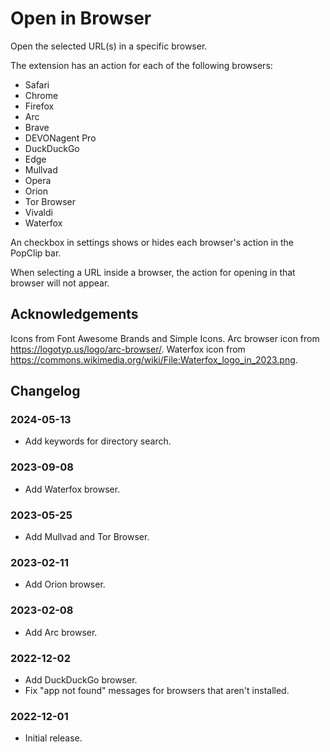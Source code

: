 # Open in Browser

Open the selected URL(s) in a specific browser.

The extension has an action for each of the following browsers:

- Safari
- Chrome
- Firefox
- Arc
- Brave
- DEVONagent Pro
- DuckDuckGo
- Edge
- Mullvad
- Opera
- Orion
- Tor Browser
- Vivaldi
- Waterfox

An checkbox in settings shows or hides each browser's action in the PopClip bar.

When selecting a URL inside a browser, the action for opening in that browser
will not appear.

## Acknowledgements

Icons from Font Awesome Brands and Simple Icons. Arc browser icon from
<https://logotyp.us/logo/arc-browser/>. Waterfox icon from <https://commons.wikimedia.org/wiki/File:Waterfox_logo_in_2023.png>.

## Changelog

### 2024-05-13

- Add keywords for directory search.

### 2023-09-08

- Add Waterfox browser.

### 2023-05-25

- Add Mullvad and Tor Browser.

### 2023-02-11

- Add Orion browser.

### 2023-02-08

- Add Arc browser.

### 2022-12-02

- Add DuckDuckGo browser.
- Fix "app not found" messages for browsers that aren't installed.

### 2022-12-01

- Initial release.
